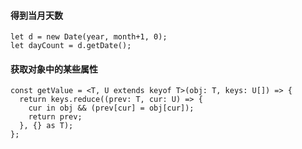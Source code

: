 #### 得到当月天数
```
let d = new Date(year, month+1, 0);
let dayCount = d.getDate();
```

#### 获取对象中的某些属性
```
const getValue = <T, U extends keyof T>(obj: T, keys: U[]) => {
  return keys.reduce((prev: T, cur: U) => {
    cur in obj && (prev[cur] = obj[cur]);
    return prev;
  }, {} as T);
};
```
